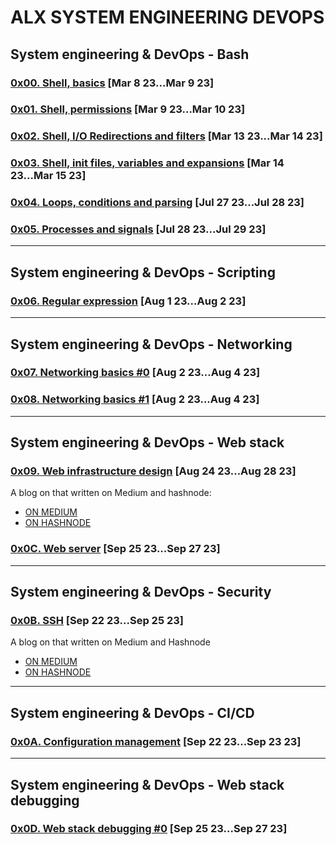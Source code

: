 # ALX SYSTEM ENGINEERING DEVOPS
## System engineering & DevOps - Bash
### [0x00. Shell, basics](0x00-shell_basics) [Mar 8 23...Mar 9 23]
### [0x01. Shell, permissions](0x01-shell_permissions) [Mar 9 23...Mar 10 23]
### [0x02. Shell, I/O Redirections and filters](0x02-shell_redirections) [Mar 13 23...Mar 14 23]
### [0x03. Shell, init files, variables and expansions](0x03-shell_variables_expansions) [Mar 14 23...Mar 15 23]
### [0x04. Loops, conditions and parsing](0x04-loops_conditions_and_parsing) [Jul 27 23...Jul 28 23]
### [0x05. Processes and signals](0x05-processes_and_signals) [Jul 28 23...Jul 29 23]
****
## System engineering & DevOps - Scripting
### [0x06. Regular expression](0x06-regular_expressions) [Aug 1 23...Aug 2 23]
****
## System engineering & DevOps - Networking
### [0x07. Networking basics #0](0x07-networking_basics) [Aug 2 23...Aug 4 23]
### [0x08. Networking basics #1](0x08-networking_basics_2) [Aug 2 23...Aug 4 23]
****
## System engineering & DevOps - Web stack
### [0x09. Web infrastructure design](0x09-web_infrastructure_design) [Aug 24 23...Aug 28 23]
A blog on that written on Medium and hashnode:
- [ON MEDIUM](https://medium.com/@asmaehadar32/web-infrastructure-design-fb123a53cb05)
- [ON HASHNODE](https://bytebites.hashnode.dev/web-infrastructure-design)
### [0x0C. Web server](0x0C-web_server) [Sep 25 23...Sep 27 23]
****
## System engineering & DevOps - Security
### [0x0B. SSH](0x0B-ssh) [Sep 22 23...Sep 25 23]
A blog on that written on Medium and Hashnode
- [ON MEDIUM](https://medium.com/@asmaehadar32/concepts-about-the-ssh-connection-a480dc532784)
- [ON HASHNODE](https://bytebites.hashnode.dev/concepts-about-the-ssh-connection)
****
## System engineering & DevOps - CI/CD
### [0x0A. Configuration management](0x0A-configuration_management) [Sep 22 23...Sep 23 23]
****
## System engineering & DevOps - Web stack debugging
### [0x0D. Web stack debugging #0]() [Sep 25 23...Sep 27 23]
